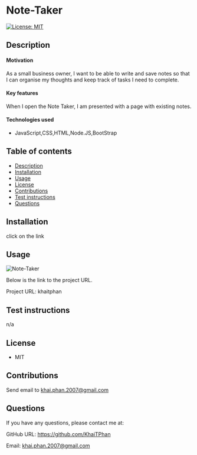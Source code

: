 # Note-Taker

[![License: MIT](https://img.shields.io/badge/License-MIT-yellow.svg)](https://opensource.org/licenses/MIT)

## Description

#### Motivation

As a small business owner, I want to be able to write and save notes so that I can organise my thoughts and keep track of tasks I need to complete.

#### Key features

When I open the Note Taker, I am presented with a page with existing notes.

#### Technologies used

* JavaScript,CSS,HTML,Node.JS,BootStrap

## Table of contents

<!--ts-->
* [Description](#Description)
* [Installation](#Installation)
* [Usage](#Usage)
* [License](#License)
* [Contributions](#Contributions)
* [Test instructions](#Test-instructions)
* [Questions](#Questions)
<!--te-->

## Installation

click on the link

## Usage

![Note-Taker](khaitphan)

Below is the link to the project URL.

Project URL: khaitphan

## Test instructions

n/a

## License

* MIT

## Contributions

Send email to khai.phan.2007@gmail.com

## Questions

If you have any questions, please contact me at:

GitHub URL: https://github.com/KhaiTPhan

Email: khai.phan.2007@gmail.com
